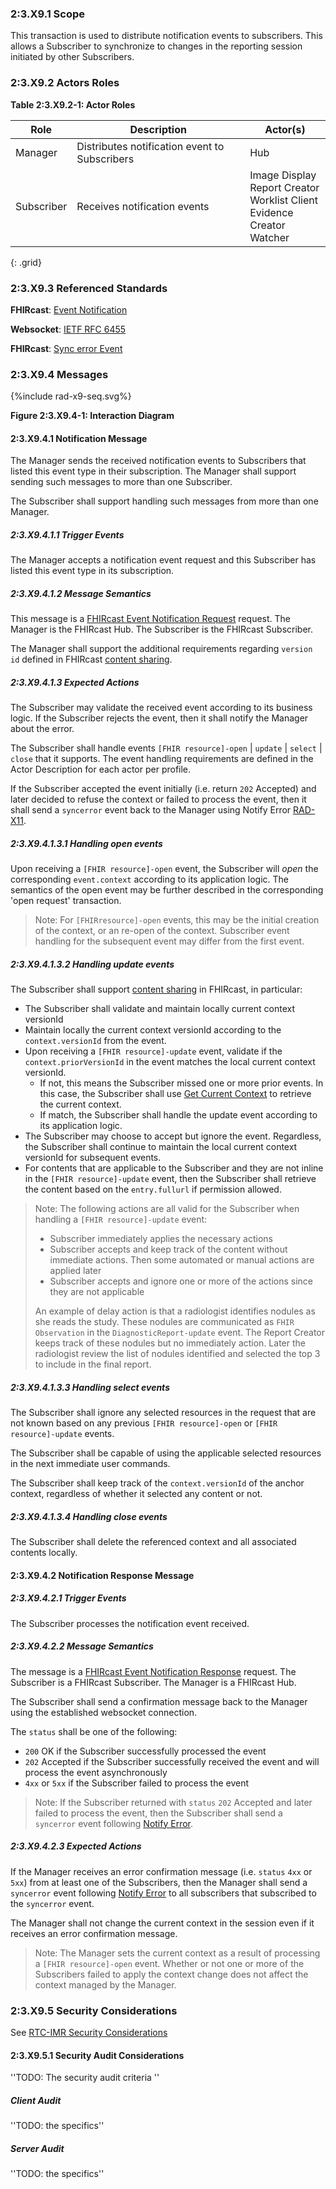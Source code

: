 ### 2:3.X9.1 Scope

This transaction is used to distribute notification events to subscribers. This allows a Subscriber to synchronize to changes in the reporting session initiated by other Subscribers.

### 2:3.X9.2 Actors Roles

**Table 2:3.X9.2-1: Actor Roles**

| Role | Description | Actor(s) |
|------|-------------|----------|
| Manager | Distributes notification event to Subscribers | Hub |
| Subscriber | Receives notification events | Image Display<br>Report Creator<br>Worklist Client<br>Evidence Creator<br>Watcher |
{: .grid}

### 2:3.X9.3 Referenced Standards

**FHIRcast**: [Event Notification](https://build.fhir.org/ig/HL7/fhircast-docs/2-5-EventNotification.html)

**Websocket**: [IETF RFC 6455](https://www.rfc-editor.org/rfc/rfc6455)

**FHIRcast**: [Sync error Event](https://build.fhir.org/ig/HL7/fhircast-docs/3-2-1-syncerror.html)

### 2:3.X9.4 Messages

<div>
{%include rad-x9-seq.svg%}
</div>

<div style="clear: left"/>

**Figure 2:3.X9.4-1: Interaction Diagram**

#### 2:3.X9.4.1 Notification Message
The Manager sends the received notification events to Subscribers that listed this event type in their subscription. The Manager shall support sending such messages to more than one Subscriber.

The Subscriber shall support handling such messages from more than one Manager. 

##### 2:3.X9.4.1.1 Trigger Events

The Manager accepts a notification event request and this Subscriber has listed this event type in its subscription.

##### 2:3.X9.4.1.2 Message Semantics

This message is a [FHIRcast Event Notification Request](https://build.fhir.org/ig/HL7/fhircast-docs/2-5-EventNotification.html#event-notification-request) request. The Manager is the FHIRcast Hub. The Subscriber is the FHIRcast Subscriber.

The Manager shall support the additional requirements regarding `version id` defined in FHIRcast [content sharing](https://build.fhir.org/ig/HL7/fhircast-docs/2-10-ContentSharing.html).

##### 2:3.X9.4.1.3 Expected Actions

The Subscriber may validate the received event according to its business logic. If the Subscriber rejects the event, then it shall notify the Manager about the error.

The Subscriber shall handle events `[FHIR resource]-open` | `update` | `select` | `close` that it supports. The event handling requirements are defined in the Actor Description for each actor per profile.

If the Subscriber accepted the event initially (i.e. return `202` Accepted) and later decided to refuse the context or failed to process the event, then it shall send a `syncerror` event back to the Manager using Notify Error [RAD-X11](rad-x11.html).

##### 2:3.X9.4.1.3.1 Handling open events

Upon receiving a `[FHIR resource]-open` event, the Subscriber will *open* the corresponding `event.context` according to its application logic. The semantics of the open event may be further described in the corresponding 'open request' transaction.

> Note: For `[FHIRresource]-open` events, this may be the initial creation of the context, or an re-open of the context. Subscriber event handling for the subsequent event may differ from the first event.

##### 2:3.X9.4.1.3.2 Handling update events

The Subscriber shall support [content sharing](https://build.fhir.org/ig/HL7/fhircast-docs/2-10-ContentSharing.html) in FHIRcast, in particular:
- The Subscriber shall validate and maintain locally current context versionId
- Maintain locally the current context versionId according to the `context.versionId` from the event.
- Upon receiving a `[FHIR resource]-update` event, validate if the `context.priorVersionId` in the event matches the local current context versionId.
    - If not, this means the Subscriber missed one or more prior events. In this case, the Subscriber shall use [Get Current Context](rad-x8.html) to retrieve the current context.
    - If match, the Subscriber shall handle the update event according to its application logic. 
- The Subscriber may choose to accept but ignore the event. Regardless, the Subscriber shall continue to maintain the local current context versionId for subsequent events.
- For contents that are applicable to the Subscriber and they are not inline in the `[FHIR resource]-update` event, then the Subscriber shall retrieve the content based on the `entry.fullurl` if permission allowed.

> Note: The following actions are all valid for the Subscriber when handling a `[FHIR resource]-update` event:
> - Subscriber immediately applies the necessary actions
> - Subscriber accepts and keep track of the content without immediate actions. Then some automated or manual actions are applied later
> - Subscriber accepts and ignore one or more of the actions since they are not applicable
>
> An example of delay action is that a radiologist identifies nodules as she reads the study. These nodules are communicated as `FHIR Observation` in the `DiagnosticReport-update` event. The Report Creator keeps track of these nodules but no immediately action. Later the radiologist review the list of nodules identified and selected the top 3 to include in the final report.

##### 2:3.X9.4.1.3.3 Handling select events

The Subscriber shall ignore any selected resources in the request that are not known based on any previous `[FHIR resource]-open` or `[FHIR resource]-update` events.

The Subscriber shall be capable of using the applicable selected resources in the next immediate user commands.

The Subscriber shall keep track of the `context.versionId` of the anchor context, regardless of whether it selected any content or not.

##### 2:3.X9.4.1.3.4 Handling close events

The Subscriber shall delete the referenced context and all associated contents locally.

#### 2:3.X9.4.2 Notification Response Message

##### 2:3.X9.4.2.1 Trigger Events

The Subscriber processes the notification event received.

##### 2:3.X9.4.2.2 Message Semantics

The message is a [FHIRcast Event Notification Response](https://build.fhir.org/ig/HL7/fhircast-docs/2-5-EventNotification.html#event-notification-response) request. The Subscriber is a FHIRcast Subscriber. The Manager is a FHIRcast Hub.

The Subscriber shall send a confirmation message back to the Manager using the established websocket connection.

The `status` shall be one of the following:
- `200` OK if the Subscriber successfully processed the event
- `202` Accepted if the Subscriber successfully received the event and will process the event asynchronously
- `4xx` or `5xx` if the Subscriber failed to process the event

> Note: If the Subscriber returned with `status` `202` Accepted and later failed to process the event, then the Subscriber shall send a `syncerror` event following [Notify Error](rad-x11.html).

##### 2:3.X9.4.2.3 Expected Actions

If the Manager receives an error confirmation message (i.e. `status` `4xx` or `5xx`) from at least one of the Subscribers, then the Manager shall send a `syncerror` event following [Notify Error](rad-x11.html) to all subscribers that subscribed to the `syncerror` event.

The Manager shall not change the current context in the session even if it receives an error confirmation message.

> Note: The Manager sets the current context as a result of processing a `[FHIR resource]-open` event. Whether or not one or more of the Subscribers failed to apply the context change does not affect the context managed by the Manager.

### 2:3.X9.5 Security Considerations

See [RTC-IMR Security Considerations](volume-1.html#1xx5-rtc-imr-security-considerations)

#### 2:3.X9.5.1 Security Audit Considerations

''TODO: The security audit criteria ''

##### Client Audit 

''TODO: the specifics''

##### Server Audit 

''TODO: the specifics''
